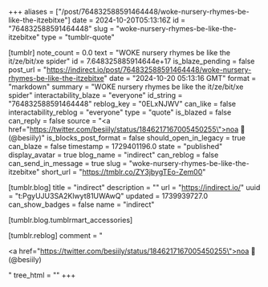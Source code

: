 +++
aliases = ["/post/764832588591464448/woke-nursery-rhymes-be-like-the-itzebitxe"]
date = 2024-10-20T05:13:16Z
id = "764832588591464448"
slug = "woke-nursery-rhymes-be-like-the-itzebitxe"
type = "tumblr-quote"

[tumblr]
note_count = 0.0
text = "WOKE nursery rhymes be like the it/ze/bit/xe spider"
id = 7.648325885914644e+17
is_blaze_pending = false
post_url = "https://indirect.io/post/764832588591464448/woke-nursery-rhymes-be-like-the-itzebitxe"
date = "2024-10-20 05:13:16 GMT"
format = "markdown"
summary = "WOKE nursery rhymes be like the it/ze/bit/xe spider"
interactability_blaze = "everyone"
id_string = "764832588591464448"
reblog_key = "0ELxNJWV"
can_like = false
interactability_reblog = "everyone"
type = "quote"
is_blazed = false
can_reply = false
source = "<a href=\"https://twitter.com/besiily/status/1846217167005450255\">noa 🧃 (@besiily)</a>"
is_blocks_post_format = false
should_open_in_legacy = true
can_blaze = false
timestamp = 1729401196.0
state = "published"
display_avatar = true
blog_name = "indirect"
can_reblog = false
can_send_in_message = true
slug = "woke-nursery-rhymes-be-like-the-itzebitxe"
short_url = "https://tmblr.co/ZY3jbygTEo-Zem00"

[tumblr.blog]
title = "indirect"
description = ""
url = "https://indirect.io/"
uuid = "t:PgyUJU3SA2Klwyt81UWAwQ"
updated = 1739939727.0
can_show_badges = false
name = "indirect"

[tumblr.blog.tumblrmart_accessories]

[tumblr.reblog]
comment = "<p><a href=\"https://twitter.com/besiily/status/1846217167005450255\">noa 🧃 (@besiily)</a></p>"
tree_html = ""
+++
